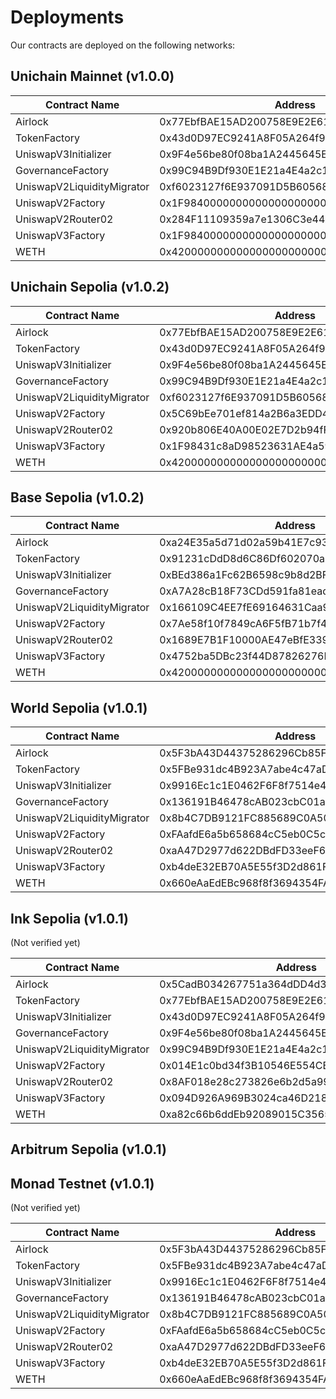 # Deployments

Our contracts are deployed on the following networks:

## Unichain Mainnet (v1.0.0)

| Contract Name              | Address                                    |
| -------------------------- | ------------------------------------------ |
| Airlock                    | 0x77EbfBAE15AD200758E9E2E61597c0B07d731254 |
| TokenFactory               | 0x43d0D97EC9241A8F05A264f94B82A1d2E600f2B3 |
| UniswapV3Initializer       | 0x9F4e56be80f08ba1A2445645EFa6d231E27b43ec |
| GovernanceFactory          | 0x99C94B9Df930E1E21a4E4a2c105dBff21bF5c5aE |
| UniswapV2LiquidityMigrator | 0xf6023127f6E937091D5B605680056A6D27524bad |
| UniswapV2Factory           | 0x1F98400000000000000000000000000000000002 |
| UniswapV2Router02          | 0x284F11109359a7e1306C3e447ef14D38400063FF |
| UniswapV3Factory           | 0x1F98400000000000000000000000000000000003 |
| WETH                       | 0x4200000000000000000000000000000000000006 |

## Unichain Sepolia (v1.0.2)

| Contract Name              | Address                                    |
| -------------------------- | ------------------------------------------ |
| Airlock                    | 0x77EbfBAE15AD200758E9E2E61597c0B07d731254 |
| TokenFactory               | 0x43d0D97EC9241A8F05A264f94B82A1d2E600f2B3 |
| UniswapV3Initializer       | 0x9F4e56be80f08ba1A2445645EFa6d231E27b43ec |
| GovernanceFactory          | 0x99C94B9Df930E1E21a4E4a2c105dBff21bF5c5aE |
| UniswapV2LiquidityMigrator | 0xf6023127f6E937091D5B605680056A6D27524bad |
| UniswapV2Factory           | 0x5C69bEe701ef814a2B6a3EDD4B1652CB9cc5aA6f |
| UniswapV2Router02          | 0x920b806E40A00E02E7D2b94fFc89860fDaEd3640 |
| UniswapV3Factory           | 0x1F98431c8aD98523631AE4a59f267346ea31F984 |
| WETH                       | 0x4200000000000000000000000000000000000006 |

## Base Sepolia (v1.0.2)

| Contract Name              | Address                                    |
| -------------------------- | ------------------------------------------ |
| Airlock                    | 0xa24E35a5d71d02a59b41E7c93567626302da1958 |
| TokenFactory               | 0x91231cDdD8d6C86Df602070a3081478e074b97b7 |
| UniswapV3Initializer       | 0xBEd386a1Fc62B6598c9b8d2BF634471B6Fe75EB7 |
| GovernanceFactory          | 0xA7A28cB18F73CDd591fa81ead6ffadf749c0d0a2 |
| UniswapV2LiquidityMigrator | 0x166109C4EE7fE69164631Caa937dAA5F5cEbFef0 |
| UniswapV2Factory           | 0x7Ae58f10f7849cA6F5fB71b7f45CB416c9204b1e |
| UniswapV2Router02          | 0x1689E7B1F10000AE47eBfE339a4f69dECd19F602 |
| UniswapV3Factory           | 0x4752ba5DBc23f44D87826276BF6Fd6b1C372aD24 |
| WETH                       | 0x4200000000000000000000000000000000000006 |

## World Sepolia (v1.0.1)

| Contract Name              | Address                                    |
| -------------------------- | ------------------------------------------ |
| Airlock                    | 0x5F3bA43D44375286296Cb85F1EA2EBfa25dde731 |
| TokenFactory               | 0x5FBe931dc4B923A7abe4c47aD68d5bF9Eda5B76D |
| UniswapV3Initializer       | 0x9916Ec1c1E0462F6F8f7514e414F06bf001Ac82A |
| GovernanceFactory          | 0x136191B46478cAB023cbC01a36160C4Aad81677a |
| UniswapV2LiquidityMigrator | 0x8b4C7DB9121FC885689C0A50D5a1429F15AEc2a0 |
| UniswapV2Factory           | 0xFAafdE6a5b658684cC5eb0C5c2c755B00A246F45 |
| UniswapV2Router02          | 0xaA47D2977d622DBdFD33eeF6a8276727c52EB4e5 |
| UniswapV3Factory           | 0xb4deE32EB70A5E55f3D2d861F49Fb3D79f7a14d9 |
| WETH                       | 0x660eAaEdEBc968f8f3694354FA8EC0b4c5Ba8D12 |

## Ink Sepolia (v1.0.1)

(Not verified yet)

| Contract Name              | Address                                    |
| -------------------------- | ------------------------------------------ |
| Airlock                    | 0x5CadB034267751a364dDD4d321C99E07A307f915 |
| TokenFactory               | 0x77EbfBAE15AD200758E9E2E61597c0B07d731254 |
| UniswapV3Initializer       | 0x43d0D97EC9241A8F05A264f94B82A1d2E600f2B3 |
| GovernanceFactory          | 0x9F4e56be80f08ba1A2445645EFa6d231E27b43ec |
| UniswapV2LiquidityMigrator | 0x99C94B9Df930E1E21a4E4a2c105dBff21bF5c5aE |
| UniswapV2Factory           | 0x014E1c0bd34f3B10546E554CB33B3293fECDD056 |
| UniswapV2Router02          | 0x8AF018e28c273826e6b2d5a99e81c8fB63729b07 |
| UniswapV3Factory           | 0x094D926A969B3024ca46D2186BF13FD5CDBA9CE2 |
| WETH                       | 0xa82c66b6ddEb92089015C3565E05B5c9750b2d4B |

## Arbitrum Sepolia (v1.0.1)

## Monad Testnet (v1.0.1)

(Not verified yet)

| Contract Name              | Address                                    |
| -------------------------- | ------------------------------------------ |
| Airlock                    | 0x5F3bA43D44375286296Cb85F1EA2EBfa25dde731 |
| TokenFactory               | 0x5FBe931dc4B923A7abe4c47aD68d5bF9Eda5B76D |
| UniswapV3Initializer       | 0x9916Ec1c1E0462F6F8f7514e414F06bf001Ac82A |
| GovernanceFactory          | 0x136191B46478cAB023cbC01a36160C4Aad81677a |
| UniswapV2LiquidityMigrator | 0x8b4C7DB9121FC885689C0A50D5a1429F15AEc2a0 |
| UniswapV2Factory           | 0xFAafdE6a5b658684cC5eb0C5c2c755B00A246F45 |
| UniswapV2Router02          | 0xaA47D2977d622DBdFD33eeF6a8276727c52EB4e5 |
| UniswapV3Factory           | 0xb4deE32EB70A5E55f3D2d861F49Fb3D79f7a14d9 |
| WETH                       | 0x660eAaEdEBc968f8f3694354FA8EC0b4c5Ba8D12 |
